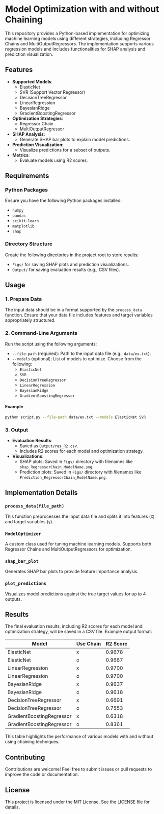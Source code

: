 # Model Optimization with and without Chaining

This repository provides a Python-based implementation for optimizing machine learning models using different strategies, including Regressor Chains and MultiOutputRegressors. The implementation supports various regression models and includes functionalities for SHAP analysis and prediction visualization.

## Features
- **Supported Models**:
  - ElasticNet
  - SVR (Support Vector Regressor)
  - DecisionTreeRegressor
  - LinearRegression
  - BayesianRidge
  - GradientBoostingRegressor
- **Optimization Strategies**:
  - Regressor Chain
  - MultiOutputRegressor
- **SHAP Analysis**:
  - Generate SHAP bar plots to explain model predictions.
- **Prediction Visualization**:
  - Visualize predictions for a subset of outputs.
- **Metrics**:
  - Evaluate models using R2 scores.

## Requirements

### Python Packages
Ensure you have the following Python packages installed:
- `numpy`
- `pandas`
- `scikit-learn`
- `matplotlib`
- `shap`

### Directory Structure
Create the following directories in the project root to store results:
- `Figs/` for saving SHAP plots and prediction visualizations.
- `Output/` for saving evaluation results (e.g., CSV files).

## Usage

### 1. Prepare Data
The input data should be in a format supported by the `process_data` function. Ensure that your data file includes features and target variables appropriately structured.

### 2. Command-Line Arguments
Run the script using the following arguments:
- `--file-path` (required): Path to the input data file (e.g., `data/ex.txt`).
- `--models` (optional): List of models to optimize. Choose from the following:
  - `ElasticNet`
  - `SVR`
  - `DecisionTreeRegressor`
  - `LinearRegression`
  - `BayesianRidge`
  - `GradientBoostingRegressor`

#### Example
```bash
python script.py --file-path data/ex.txt --models ElasticNet SVR
```

### 3. Output
- **Evaluation Results**:
  - Saved as `Output/res_R2.csv`.
  - Includes R2 scores for each model and optimization strategy.
- **Visualizations**:
  - SHAP plots: Saved in `Figs/` directory with filenames like `shap_RegressorChain_ModelName.png`.
  - Prediction plots: Saved in `Figs/` directory with filenames like `Prediction_RegressorChain_ModelName.png`.

## Implementation Details

### `process_data(file_path)`
This function preprocesses the input data file and splits it into features (`X`) and target variables (`y`).

### `ModelOptimizer`
A custom class used for tuning machine learning models. Supports both Regressor Chains and MultiOutputRegressors for optimization.

### `shap_bar_plot`
Generates SHAP bar plots to provide feature importance analysis.

### `plot_predictions`
Visualizes model predictions against the true target values for up to 4 outputs.

## Results
The final evaluation results, including R2 scores for each model and optimization strategy, will be saved in a CSV file. Example output format:

| Model                   | Use Chain | R2 Score |
|-------------------------|-----------|----------|
| ElasticNet              | x         | 0.9678   |
| ElasticNet              | o         | 0.9687   |
| LinearRegression        | x         | 0.9700   |
| LinearRegression        | o         | 0.9700   |
| BayesianRidge           | x         | 0.9637   |
| BayesianRidge           | o         | 0.9618   |
| DecisionTreeRegressor   | x         | 0.6691   |
| DecisionTreeRegressor   | o         | 0.7553   |
| GradientBoostingRegressor | x         | 0.6318   |
| GradientBoostingRegressor | o         | 0.8361   |

This table highlights the performance of various models with and without using chaining techniques.

## Contributing
Contributions are welcome! Feel free to submit issues or pull requests to improve the code or documentation.

## License
This project is licensed under the MIT License. See the LICENSE file for details.

